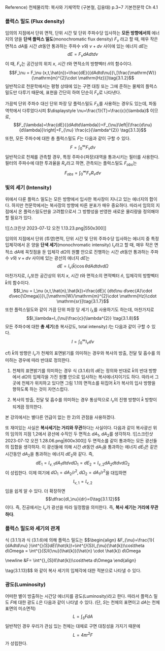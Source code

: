 Reference) 
천체물리학: 복사와 기체역학 (구본철, 김웅태) p.3~7
기본천문학 Ch 4.1

### 플럭스 밀도 (Flux density)

임의의 지점에서 단위 면적, 단위 시간 및 단위 주파수당 입사하는 **모든 방향에서의** 에너지의 양을 **단색 플럭스 밀도**(monochromatic flux density) $F_\nu$ 라고 할 때, 매우 작은 면적소 $dA$를 시간 $dt$동안 통과하는 주파수 $\nu$와  $\nu+d\nu$ 사이에 있는 에너지 $dE$는
$$dE=F_\nu dA dt d\nu \tag{3.1.1}$$
이 때, $F_\nu$는 공간상의 위치 $x$, 시간 $t$와 면적소의 방향벡터 $\hat{n}$의 함수이다.
$$F_\nu = F_\nu (x,t,\hat{n})=\frac{dE}{{dAdtd\nu}}\,[\frac{\mathrm{W}}{\mathrm{m}^{2}\cdot \mathrm{Hz}}]\tag{3.1.2}$$
일반적으로 천문학에서는 평형 상태에 있는 구면 대칭 또는 그에 준하는 물체의 플럭스 밀도만 다루기 때문에, 표현을 간단히 하여 단순히 $F_\nu$로 나타낸다.

가끔씩 단위 주파수 대신 단위 파장 당 플럭스밀도 $F_\lambda$를 사용하는 경우도 있는데, 파동역학에서 다루었다시피 $\displaystyle \nu=\frac{1}{T}=\frac{c}{\lambda}$ 이므로,  
$$F_{\lambda}=\frac{dE}{{dAdtd\lambda}}=F_{\nu}\left|{\frac{d\nu}{d\lambda}}\right|=F_{\nu} \frac{c}{\lambda^{2}} \tag{3.1.3}$$
또한, 모든 주파수에 대한 총 플럭스밀도 $F$는 다음과 같이 구할 수 있다.
$$F=\int^{\infty}_{0}F_{\nu}d\nu \tag{3.1.4}$$
일반적으로 천체를 관측할 경우, 특정 주파수(파장)대역을 통과시키는 필터를 사용한다. 필터의 주파수에 대한 투과율을 $R_\nu$라고 하면, 관측되는 플럭스밀도 $F_{obs}$는 
$$F_{obs}=\int^{\infty}_{0 } F_{\nu}R_{\nu}d\nu \tag{3.1.5}$$


### 빛의  세기 (Intensity)

위에서 다룬 플럭스 밀도는 모든 방향에서 입사한 복사장이 지니고 있는 에너지의 합이다. 하지만 천문학에서는 복사장의 방향에 따른 분포가 매우 중요하다. 따라서 임의의 지점에서 온 플럭스밀도만을 고려함으로서 그 방향성을 반영한 새로운 물리량을 정의해야 할 필요가 있다.

![[스크린샷 2023-07-12 오전 1.13.23.png|550x300]]

임의의 지점에서 단위 (투영)면적, 단위 시간 및 단위 주파수당 입사하는 에너지 중 특정 입체각에서 온 양을 **단색 세기**(monochromatic intensity) $I_\nu$라고 할 때, 매우 작은 면적소 $dA$에 꼭짓점을 둔 입체각 $d\Omega$의 원뿔 안으로 진행하는 시간 $dt$동안 통과하는 주파수 $\nu$와  $\nu+d\nu$ 사이에 있는 광선의 에너지 $dE$는
$$dE=I_\nu(\hat{k})\cos\theta dA dt d\nu d\Omega \tag{3.1.6}$$
마찬가지로, $I_\nu$또한 공간상의 위치 $x$, 시간 $t$와 면적소의 면적벡터 $\hat{n}$, 입체각의 방향벡터 $\hat{k}$의 함수이다. 
$$I_\nu = I_\nu (x,t,\hat{n},\hat{k})=\frac{dE}{ {dtd\nu d\vec{A}\cdot d\vec{\Omega}}}\,[\mathrm{W}/\mathrm{m}^{2}\cdot \mathrm{Hz}\cdot \mathrm{sr}]\tag{3.1.7}$$
또한 플럭스밀도와 같이 가끔 단위 파장 당 세기 $I_\lambda$를 사용하기도 하는데, 마찬가지로 
$$I_\lambda=I_{\nu}\frac{c}{\lambda^{2}} \tag{3.1.8}$$
모든 주파수에 대한 **총 세기**(총 복사강도, total intensity) $I$는 다음과 같이 구할 수 있다.
$$I=\int^{\infty}_{0} I_{\nu}d\nu \tag{3.1.9}$$

cf) $\hat{k}$의 방향은 $I_\nu$가 천체의 표면밝기를 의미하는 경우와 복사의 방출, 전달 및 흡수를 의미하는 경우에 따라 반대로 정의한다. 
1) 천체의 표면밝기를 의미하는 경우
	식 $(3.1.6)$의 $dE$는 정의와 반대로  $\hat{k}$의 반대 방향에서 $d\Omega$의 입체각을 가진 원뿔 안으로 입사하는 복사에너지이기도 하다. 따라서 그곳에 천체가 위치하고 있다면 그림 1.1의 면적소를 뒤집어 $\hat{k}$가 복사의 입사 방향을 향하도록 하는 것이 자연스럽다.

2) 복사의 방출, 전달 및 흡수를 의미하는 경우
	통상적으로 $I_\nu$의 진행 방향이 $\hat{k}$ 방향이 되게끔 정의한다.

본 강의에서는 별다른 언급이 없는 한 2)의 관점을 사용하겠다.


또 재미있는 사실은 **복사세기는 거리와 무관**하다는 사실이다. 다음과 같이 복사광선 위의 임의의 지점 1,2에서 광선에 수직인 두 면적소 $dA_1$, $dA_2$를 생각하자.
![[스크린샷 2023-07-12 오전 1.28.06.png|600x300]]
두 면적소를 같이 통과하는 모든 광선들의 집합을 생각하자. 이 광선들에 의해 시간 $dt$동안 $dA_1$을 통과하는 에너지 $dE_{1}$은 같은 시간동안 $dA_2$을 통과하는 에너지 $dE_{2}$와 같다. 즉,
$$
dE_{1}= I_{\nu, 1}dA_{1}dt d\nu d\Omega_{1} = dE_{2}= I_{\nu, 2}dA_{2}dt d\nu d\Omega_{2} \tag{3.1.10}
$$
이 성립한다. 이제 여기에 $d\Omega_{1}=dA_{2} / r^{2}, d\Omega_{2}=dA_{1} / r^{2}$을 대입하면 
$$
I_{\nu,1}=I_{\nu,2} \tag{3.1.11}
$$
임을 쉽게 알 수 있다. 더 확장하면
$$\dfrac{dI_\nu}{dr}=0\tag{3.1.12}$$
이다. 즉, 진공에서는 $I_\nu$가 광선을 따라 일정함을 의미한다. 즉, **복사 세기는 거리에 무관하다**.



### 플럭스 밀도와 세기의 관계

식 $(3.1.1)$과 식 $(3.1.6)$에 의해 플럭스 밀도는 
$$\begin{align}
&F_{\nu}=\frac{1}{ {dAdtd\nu} }\int^{}_{S}dE(\hat{k})=\int^{}_{S}I_{\nu}(\hat{k})\cos\theta d\Omega = \int^{}_{S}I_{\nu}(\hat{k})(\hat{n} \cdot \hat{k}) d\Omega

\newline
&F= \int^{}_{S}I(\hat{k})\cos\theta d\Omega 
\end{align}

\tag{3.1.13}$$
와 같이 복사 세기의 입체각에 대한 적분으로 나타낼 수 있다.



### 광도(Luminosity)

어떠한 별이 방출하는 시간당 에너지를 광도(Luminosity)라고 한다. 따라서 플럭스 밀도 $F$에 대한 광도 $L$은 다음과 같이 나타낼 수 있다. (단, $S$는 천체의 표면이고 $dA$는 천체 표면의 미소면적)
$$
L=\int_{S} F dA\tag{3.1.14}
$$
일반적인 경우 우리가 관심 있는 천체는 대체로 구면 대칭성을 가지기 때문에
$$
L=4\pi r^{2}F \tag{3.1.15}
$$
가 성립한다.





